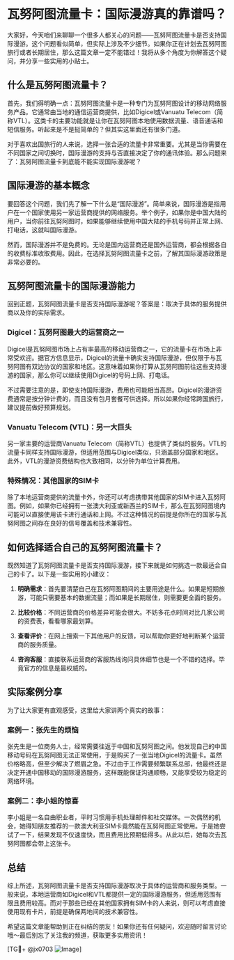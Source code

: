# 瓦努阿图流量卡：国际漫游真的靠谱吗？

大家好，今天咱们来聊聊一个很多人都关心的问题——瓦努阿图流量卡是否支持国际漫游。这个问题看似简单，但实际上涉及不少细节。如果你正在计划去瓦努阿图旅行或者长期居住，那么这篇文章一定不能错过！我将从多个角度为你解答这个疑问，并分享一些实用的小贴士。

## 什么是瓦努阿图流量卡？

首先，我们得明确一点：瓦努阿图流量卡是一种专门为瓦努阿图设计的移动网络服务产品。它通常由当地的通信运营商提供，比如Digicel或Vanuatu Telecom（简称VTL）。这类卡的主要功能就是让你在瓦努阿图本地使用数据流量、语音通话和短信服务。听起来是不是挺简单的？但其实这里面还有很多门道。

对于喜欢出国旅行的人来说，选择一张合适的流量卡非常重要。尤其是当你需要在不同国家之间切换时，国际漫游的支持与否直接决定了你的通讯体验。那么问题来了：瓦努阿图流量卡到底能不能实现国际漫游呢？

## 国际漫游的基本概念

要回答这个问题，我们先了解一下什么是“国际漫游”。简单来说，国际漫游是指用户在一个国家使用另一家运营商提供的网络服务。举个例子，如果你是中国大陆的用户，当你前往瓦努阿图时，如果能够继续使用中国大陆的手机号码并正常上网、打电话，这就叫国际漫游。

然而，国际漫游并不是免费的。无论是国内运营商还是国外运营商，都会根据各自的收费标准收取费用。因此，在选择瓦努阿图流量卡之前，了解其国际漫游政策是非常必要的。

## 瓦努阿图流量卡的国际漫游能力

回到正题，瓦努阿图流量卡是否支持国际漫游呢？答案是：取决于具体的服务提供商以及你的实际需求。

### Digicel：瓦努阿图最大的运营商之一

Digicel是瓦努阿图市场上占有率最高的移动运营商之一，它的流量卡在市场上非常受欢迎。据官方信息显示，Digicel的流量卡确实支持国际漫游，但仅限于与瓦努阿图有双边协议的国家和地区。这意味着如果你打算从瓦努阿图前往这些支持漫游的国家，那么你可以继续使用Digicel的号码上网、打电话。

不过需要注意的是，即使支持国际漫游，费用也可能相当高昂。Digicel的漫游资费通常是按分钟计费的，而且没有包月套餐可供选择。所以如果你经常跨国旅行，建议提前做好预算规划。

### Vanuatu Telecom (VTL)：另一大巨头

另一家主要的运营商Vanuatu Telecom（简称VTL）也提供了类似的服务。VTL的流量卡同样支持国际漫游，但适用范围与Digicel类似，只涵盖部分国家和地区。此外，VTL的漫游资费结构也大致相同，以分钟为单位计算费用。

### 特殊情况：其他国家的SIM卡

除了本地运营商提供的流量卡外，你还可以考虑携带其他国家的SIM卡进入瓦努阿图。例如，如果你已经拥有一张澳大利亚或新西兰的SIM卡，那么在瓦努阿图境内可能可以直接使用该卡进行通话和上网。不过这种情况的前提是你所在的国家与瓦努阿图之间存在良好的信号覆盖和技术兼容性。

## 如何选择适合自己的瓦努阿图流量卡？

既然知道了瓦努阿图流量卡是否支持国际漫游，接下来就是如何挑选一款最适合自己的卡了。以下是一些实用的小建议：

1. **明确需求**：首先要清楚自己在瓦努阿图期间的主要用途是什么。如果是短期旅游，可能只需要基本的数据流量；而如果是长期居住，则需要更全面的服务。
   
2. **比较价格**：不同运营商的价格差异可能会很大。不妨多花点时间对比几家公司的资费表，看看哪家最划算。

3. **查看评价**：在网上搜索一下其他用户的反馈，可以帮助你更好地判断某个运营商的服务质量。

4. **咨询客服**：直接联系运营商的客服热线询问具体细节也是一个不错的选择。毕竟官方的信息是最权威的。

## 实际案例分享

为了让大家更有直观感受，这里给大家讲两个真实的故事：

### 案例一：张先生的烦恼

张先生是一位商务人士，经常需要往返于中国和瓦努阿图之间。他发现自己的中国移动号码在瓦努阿图无法正常使用，于是购买了一张当地Digicel的流量卡。虽然价格略高，但至少解决了燃眉之急。不过由于工作需要频繁联系总部，他最终还是决定开通中国移动的国际漫游服务，这样既能保证沟通顺畅，又能享受较为稳定的网络环境。

### 案例二：李小姐的惊喜

李小姐是一名自由职业者，平时习惯用手机处理邮件和社交媒体。一次偶然的机会，她得知朋友推荐的一款澳大利亚SIM卡竟然能在瓦努阿图正常使用。于是她尝试了一下，结果发现不仅速度快，而且费用比预期低得多。从此以后，她每次去瓦努阿图都会带上这张卡。

## 总结

综上所述，瓦努阿图流量卡是否支持国际漫游取决于具体的运营商和服务类型。一般来说，本地运营商如Digicel和VTL都提供一定的国际漫游服务，但适用范围有限且费用较高。而对于那些已经在其他国家拥有SIM卡的人来说，则可以考虑直接使用现有卡片，前提是确保两地间的技术兼容性。

希望这篇文章能帮助到正在纠结的朋友！如果你还有任何疑问，欢迎随时留言讨论哦～最后别忘了关注我的频道，获取更多实用资讯！

[TG💪+ @jx0703 ![Image](https://github.com/user-attachments/assets/dbca1d08-cadb-493c-b0ec-ad6f7a83f270)]
